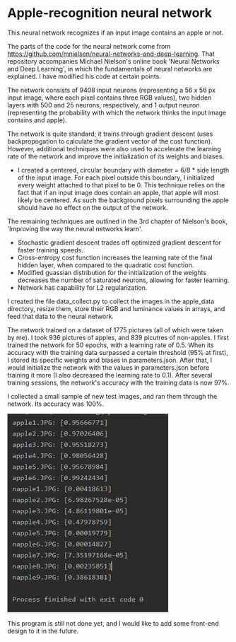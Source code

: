 # Apple-recognition neural network

This neural network recognizes if an input image contains an apple or not. 

The parts of the code for the neural network come from https://github.com/mnielsen/neural-networks-and-deep-learning.
That repository accompanies Michael Nielson's online book 'Neural Networks and Deep Learning', in which the fundamentals of neural networks are explained.
I have modified his code at certain points.

The network consists of 9408 input neurons (representing a 56 x 56 px input image, where each pixel contains three RGB values), two hidden layers with 500 and 25 neurons, respectively, and 1 output neuron (representing the probability with which the network thinks the input image contains and apple). 

The network is quite standard; it trains through gradient descent (uses backpropogation to calculate the gradient vector of the cost function).
However, additional techniques were also used to accelerate the learning rate of the network and improve the initialization of its weights and biases.

* I created a centered, circular boundary with diameter = 6/8 * side length of the input image. For each pixel outside this boundary, I initialized every weight attached to that pixel to be 0.
  This technique relies on the fact that if an input image does contain an apple, that apple will most likely be centered. As such the background pixels surrounding the apple should have no effect on the output of the network.

The remaining techniques are outlined in the 3rd chapter of Nielson's book, 'Improving the way the neural networks learn'.
* Stochastic gradient descent trades off optimized gradient descent for faster training speeds.
* Cross-entropy cost function increases the learning rate of the final hidden layer, when compared to the quadratic cost function.
* Modified guassian distribution for the initialization of the weights decreases the number of saturated neurons, allowing for faster learning.
* Network has capability for L2 regularization.

I created the file data_collect.py to collect the images in the apple_data directory, resize them, store their RGB and luminance values in arrays, and feed that data to the neural network.

The network trained on a dataset of 1775 pictures (all of which were taken by me). I took 936 pictures of apples, and 839 picutres of non-apples.
I first trained the network for 50 epochs, with a learning rate of 0.5. When its accuracy with the training data surpassed a certain threshold (95% at first), I stored its specific weights and biases in parameters.json.
After that, I would initialize the network with the values in parameters.json before training it more (I also decreased the learning rate to 0.1). After several training sessions, the network's accuracy with the training data is now 97%.

I collected a small sample of new test images, and ran them through the network. Its accuracy was 100%.

![Image of test results](Test%20results.png)

This program is still not done yet, and I would like to add some front-end design to it in the future.
